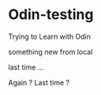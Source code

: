 # Odin-testing
Trying to Learn with Odin

something new from local

last time ...

Again ?
Last time ?
